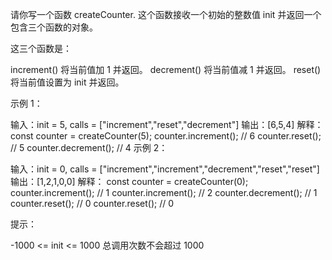 请你写一个函数 createCounter. 这个函数接收一个初始的整数值 init 并返回一个包含三个函数的对象。

这三个函数是：

increment() 将当前值加 1 并返回。
decrement() 将当前值减 1 并返回。
reset() 将当前值设置为 init 并返回。

示例 1：

输入：init = 5, calls = ["increment","reset","decrement"]
输出：[6,5,4]
解释：
const counter = createCounter(5);
counter.increment(); // 6
counter.reset(); // 5
counter.decrement(); // 4
示例 2：

输入：init = 0, calls = ["increment","increment","decrement","reset","reset"]
输出：[1,2,1,0,0]
解释：
const counter = createCounter(0);
counter.increment(); // 1
counter.increment(); // 2
counter.decrement(); // 1
counter.reset(); // 0
counter.reset(); // 0

提示：

-1000 <= init <= 1000
总调用次数不会超过 1000
